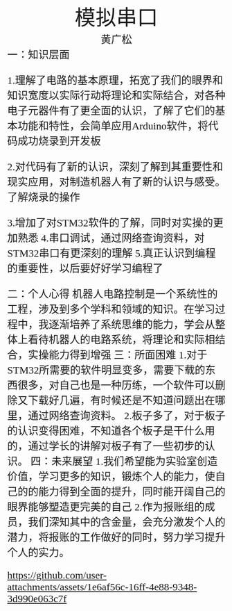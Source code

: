#
<center><font face ="楷体" size=300>模拟串口</font></center>

<center><font  face="楷体" size=5> 黄广松</font></center>
<font face="楷体" size=5>一：知识层面


1.理解了电路的基本原理，拓宽了我们的眼界和知识宽度以实际行动将理论和实际结合，对各种电子元器件有了更全面的认识，了解了它们的基本功能和特性，会简单应用Arduino软件，将代码成功烧录到开发板 

2.对代码有了新的认识，深刻了解到其重要性和现实应用，对制造机器人有了新的认识与感受。了解烧录的操作

3.增加了对STM32软件的了解，同时对实操的更加熟悉 
4.串口调试，通过网络查询资料，对STM32串口有更深刻的理解
5.真正认识到编程的重要性，以后要好好学习编程了

<font face="楷体" size=5>二：个人心得
机器人电路控制是一个系统性的工程，涉及到多个学科和领域的知识。在学习过程中，我逐渐培养了系统思维的能力，学会从整体上看待机器人的电路系统，将理论和实际相结合，实操能力得到增强 
<font face="楷体" size=5>三：所面困难
1.对于STM32所需要的软件明显变多，需要下载的东西很多，对自己也是一种历练，一个软件可以删除又下载好几遍，有时候还是不知道问题出在哪里，通过网络查询资料。
2.板子多了，对于板子的认识变得困难，不知道各个板子是干什么用的，通过学长的讲解对板子有了一些初步的认识。
 <font face="楷体" size=5>四：未来展望
 1.我们希望能为实验室创造价值，学习更多的知识，锻炼个人的能力，使自己的的能力得到全面的提升，同时能开阔自己的眼界能够塑造更完美的自己
 2.作为报账组的成员，我们深知其中的含金量，会充分激发个人的潜力，将报账的工作做好的同时，努力学习提升个人的实力。 













https://github.com/user-attachments/assets/1e6af56c-16ff-4e88-9348-3d990e063c7f










